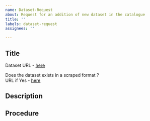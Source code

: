```yaml
---
name: Dataset-Request
about: Request for an addition of new dataset in the catalogue
title: ''
labels: dataset-request
assignees: ''

---
```


## Title

Dataset URL - [here]()

Does the dataset exists in a scraped format ?   
URL if Yes - [here]()

## Description


## Procedure
